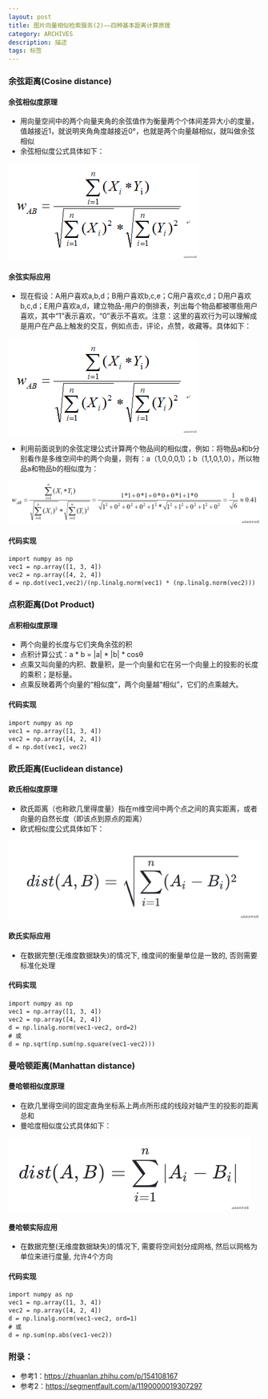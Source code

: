 ```yaml
---
layout: post
title: 图片向量相似检索服务(2)——四种基本距离计算原理
category: ARCHIVES
description: 描述
tags: 标签
---
```


### 余弦距离(Cosine distance)
#### 余弦相似度原理
* 用向量空间中的两个向量夹角的余弦值作为衡量两个个体间差异大小的度量，值越接近1，就说明夹角角度越接近0°，也就是两个向量越相似，就叫做余弦相似
* 余弦相似度公式具体如下：

![](../../assets/images/image-vector-retrieval-2-1.jpg)

#### 余弦实际应用
* 现在假设：A用户喜欢a,b,d；B用户喜欢b,c,e；C用户喜欢c,d；D用户喜欢b,c,d；E用户喜欢a,d，建立物品-用户的倒排表，列出每个物品都被哪些用户喜欢，其中“1”表示喜欢，“0”表示不喜欢。注意：这里的喜欢行为可以理解成是用户在产品上触发的交互，例如点击，评论，点赞，收藏等。具体如下：

![](../../assets/images/image-vector-retrieval-2-1.jpg)

* 利用前面说到的余弦定理公式计算两个物品间的相似度，例如：将物品a和b分别看作是多维空间中的两个向量，则有：a（1,0,0,0,1）；b（1,1,0,1,0），所以物品a和物品b的相似度为：

![](../../assets/images/image-vector-retrieval-2-3.jpg)

#### 代码实现

```
import numpy as np
vec1 = np.array([1, 3, 4])
vec2 = np.array([4, 2, 4])
d = np.dot(vec1,vec2)/(np.linalg.norm(vec1) * (np.linalg.norm(vec2)))
```

### 点积距离(Dot Product)
#### 点积相似度原理
* 两个向量的长度与它们夹角余弦的积
* 点积计算公式：a * b = |a| * |b| * cosθ 
* 点乘又叫向量的内积、数量积，是一个向量和它在另一个向量上的投影的长度的乘积；是标量。 
* 点乘反映着两个向量的“相似度”，两个向量越“相似”，它们的点乘越大。

#### 代码实现

```
import numpy as np
vec1 = np.array([1, 3, 4])
vec2 = np.array([4, 2, 4])
d = np.dot(vec1, vec2)
```

### 欧氏距离(Euclidean distance)
#### 欧氏相似度原理
* 欧氏距离（也称欧几里得度量）指在m维空间中两个点之间的真实距离，或者向量的自然长度（即该点到原点的距离）
* 欧式相似度公式具体如下：

![](../../assets/images/image-vector-retrieval-2-4.jpg)

#### 欧氏实际应用
* 在数据完整(无维度数据缺失)的情况下, 维度间的衡量单位是一致的, 否则需要标准化处理

#### 代码实现

```
import numpy as np
vec1 = np.array([1, 3, 4])
vec2 = np.array([4, 2, 4])
d = np.linalg.norm(vec1-vec2, ord=2)
# 或
d = np.sqrt(np.sum(np.square(vec1-vec2)))
```

### 曼哈顿距离(Manhattan distance)
#### 曼哈顿相似度原理
* 在欧几里得空间的固定直角坐标系上两点所形成的线段对轴产生的投影的距离总和
* 曼哈度相似度公式具体如下：

![](../../assets/images/image-vector-retrieval-2-5.jpg)

#### 曼哈顿实际应用
* 在数据完整(无维度数据缺失)的情况下, 需要将空间划分成网格, 然后以网格为单位来进行度量, 允许4个方向

#### 代码实现

```
import numpy as np
vec1 = np.array([1, 3, 4])
vec2 = np.array([4, 2, 4])
d = np.linalg.norm(vec1-vec2, ord=1)
# 或
d = np.sum(np.abs(vec1-vec2))
```

### 附录：
* 参考1：https://zhuanlan.zhihu.com/p/154108167
* 参考2：https://segmentfault.com/a/1190000019307297
